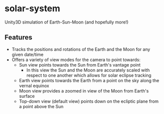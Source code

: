 # solar-system
Unity3D simulation of Earth-Sun-Moon (and hopefully more!)

## Features
- Tracks the positions and rotations of the Earth and the Moon for any given date/time
- Offers a variety of view modes for the camera to point towards:
  - Sun view points towards the Sun from Earth's vantage point
    - In this view the Sun and the Moon are accurately scaled with respect to one another which allows for solar eclipse tracking
  - Earth view points towards the Earth from a point on the sky along the vernal equinox
  - Moon view provides a zoomed in view of the Moon from Earth's surface
  - Top-down view (default view) points down on the ecliptic plane from a point above the Sun

